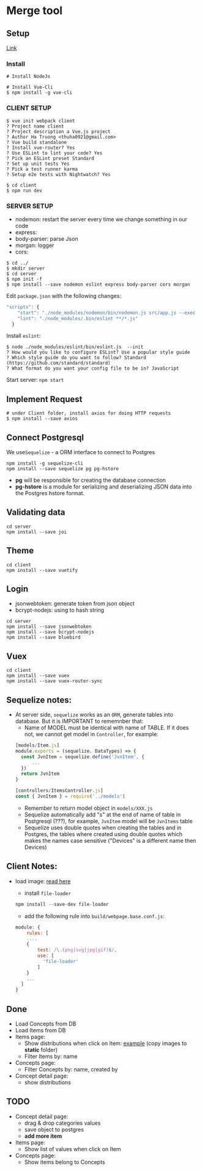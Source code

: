 # Merge tool #

## Setup

[Link](https://www.youtube.com/watch?v=Fa4cRMaTDUI&list=PLWKjhJtqVAbnadueQ-C5keMQQiQau_i0D)

### Install

```
# Install NodeJs

# Install Vue-Cli
$ npm install -g vue-cli
```

### CLIENT SETUP

```
$ vue init webpack client
? Project name client
? Project description a Vue.js project
? Author Ha Truong <thuha0921@gmail.com>
? Vue build standalone
? Install vue-router? Yes
? Use ESLint to lint your code? Yes
? Pick an ESLint preset Standard
? Set up unit tests Yes
? Pick a test runner karma
? Setup e2e tests with Nightwatch? Yes

$ cd client
$ npm run dev
```

### SERVER SETUP

* nodemon: restart the server every time we change something in our code
* express:
* body-parser: parse Json
* morgan: logger
* cors: 

```
$ cd ../
$ mkdir server
$ cd server
$ npm init -f
$ npm install --save nodemon eslint express body-parser cors morgan

```

Edit `package.json` with the following changes:

```javascript
"scripts": {
    "start": "./node_modules/nodemon/bin/nodemon.js src/app.js --exec 'npm run lint && node'",
    "lint": "./node_modules/.bin/eslint **/*.js"
  }
```

Install `eslint`:

```
$ node ./node_modules/eslint/bin/eslint.js  --init
? How would you like to configure ESLint? Use a popular style guide
? Which style guide do you want to follow? Standard (https://github.com/standard/standard)
? What format do you want your config file to be in? JavaScript

```

Start server: `npm start`

## Implement Request

```
# under Client folder, install axios for doing HTTP requests
$ npm install --save axios
```

## Connect Postgresql

We use`Sequelize` - a ORM interface to connect to Postgres

```
npm install -g sequelize-cli
npm install --save sequelize pg pg-hstore
```
* **pg** will be responsible for creating the database connection
* **pg-hstore** is a module for serializing and deserializing JSON data into the Postgres hstore format.



## Validating data

```
cd server
npm install --save joi
```

## Theme

```
cd client
npm install --save vuetify
```
## Login

* jsonwebtoken: generate token from json object
* bcrypt-nodejs: using to hash string
```
cd server
npm install --save jsonwebtoken
npm install --save bcrypt-nodejs
npm install --save bluebird
```
## Vuex


```
cd client
npm install --save vuex
npm install --save vuex-router-sync
```

## Sequelize notes:
- At server side, `sequelize` works as an `ORM`, generate tables into database. But it is IMPORTANT to rememnber that:
    + Name of MODEL must be identical with name of TABLE. If it does not, we cannot get model in `Controller`, for example:
    ```javascript
    [models/Item.js]
    module.exports = (sequelize, DataTypes) => {
      const JvnItem = sequelize.define('JvnItem', {
          ...
      })
      return JvnItem
    }
  
    [controllers/ItemsController.js]
    const { JvnItem } = require('../models')
    ```
    + Remember to return model object in `models/XXX.js`
    + Sequelize automatically add "s" at the end of name of table in Postgresql (???), for example, `JvnItem` model will be `JvnItems` table
    + Sequelize uses double quotes when creating the tables and in Postgres, the tables where created using double quotes which makes the names case sensitive ("Devices" is a different name then Devices)

## Client Notes:
- load image: [read here](https://webpack.js.org/guides/asset-management/#loading-images)
    + install `file-loader`
    
    ```javascript
    npm install --save-dev file-loader
    ```
    
    + add the following rule into `build/webpage.base.conf.js`:
    
    ```javascript
    module: {
        rules: [
        ....
        {
            test: /\.(png|svg|jpg|gif)$/,
            use: [
              'file-loader'
            ]
        }
        ...
      ]
    }
    ```
## Done
- Load Concepts from DB
- Load Items from DB
- Items page:
    - Show distributions when click on Item: [example](https://codepen.io/metamet/pen/rrBEZr) (copy images to **static** folder)
    - Filter Items by: name
- Concepts page:
    - Filter Concepts by: name, created by
- Concept detail page:
    - show distributions
    
## TODO
- Concept detail page:
    - drag & drop categories values
    - save object to postgres
    - **add more item**
- Items page:
    - Show list of values when click on Item
- Concepts page:
    - Show items belong to Concepts
